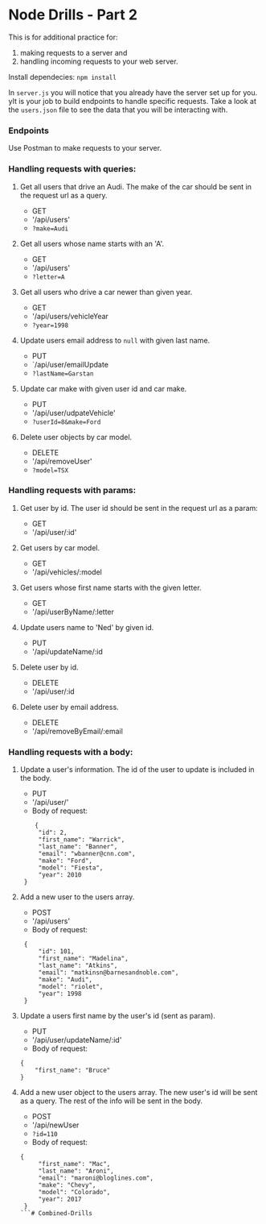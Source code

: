 # Node Drills - Part 2

This is for additional practice for:
1. making requests to a server and
2. handling incoming requests to your web server.

Install dependecies: `npm install`

In `server.js` you will notice that you already have the server set up for you. yIt is your job to build endpoints to handle specific requests. Take a look at the `users.json` file to see the data that you will be interacting with.

### Endpoints

Use Postman to make requests to your server.

### Handling requests with queries:

1. Get all users that drive an Audi. The make of the car should be sent in the request url as a query.
   * GET
   * '/api/users'
   * `?make=Audi`

2. Get all users whose name starts with an 'A'.
   * GET
   * '/api/users'
   * `?letter=A`

3. Get all users who drive a car newer than given year.
   * GET
   * '/api/users/vehicleYear
   * `?year=1998`

4. Update users email address to `null` with given last name.
   * PUT
   * `/api/user/emailUpdate
   * `?lastName=Garstan`   

5. Update car make with given user id and car make.
   * PUT
   * '/api/user/udpateVehicle'
   * `?userId=8&make=Ford`

6. Delete user objects by car model.
   * DELETE
   * '/api/removeUser'
   * `?model=TSX`

### Handling requests with params:

1. Get user by id. The user id should be sent in the request url as a param:
   * GET
   * '/api/user/:id'

2. Get users by car model.
   * GET
   * '/api/vehicles/:model
3. Get users whose first name starts with the given letter.
   * GET
   * '/api/userByName/:letter
4. Update users name to 'Ned' by given id.
   * PUT
   * '/api/updateName/:id
5. Delete user by id.
   * DELETE
   * '/api/user/:id
6. Delete user by email address.
   * DELETE
   * '/api/removeByEmail/:email     

### Handling requests with a body:

1. Update a user's information. The id of the user to update is included in the body.
   * PUT
   * '/api/user/'
   * Body of request:
   ```
       {
        "id": 2,
        "first_name": "Warrick",
        "last_name": "Banner",
        "email": "wbanner@cnn.com",
        "make": "Ford",
        "model": "Fiesta",
        "year": 2010
    }
    ```
2. Add a new user to the users array.
   * POST
   * '/api/users'
   * Body of request:
   ```
    {
        "id": 101,
        "first_name": "Madelina",
        "last_name": "Atkins",
        "email": "matkinsn@barnesandnoble.com",
        "make": "Audi",
        "model": "riolet",
        "year": 1998
    }
   ```

3. Update a users first name by the user's id (sent as param).
   * PUT
   * '/api/user/updateName/:id'
   * Body of request:
   ```
   {
       "first_name": "Bruce"
   }
   ```  

4. Add a new user object to the users array. The new user's id will be sent as a query. The rest of the info will be sent in the body.
   * POST
   * '/api/newUser
   * `?id=110`
   * Body of request: 
   ```
   {
        "first_name": "Mac",
        "last_name": "Aroni",
        "email": "maroni@bloglines.com",
        "make": "Chevy",
        "model": "Colorado",
        "year": 2017
    }
   ```# Combined-Drills
